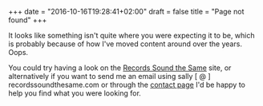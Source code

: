 +++
date = "2016-10-16T19:28:41+02:00"
draft = false
title = "Page not found"
+++

It looks like something isn't quite where you were expecting it to be, which is probably because of how I've moved content around over the years. Oops.

You could try having a look on the [Records Sound the Same](http://recordssoundthesame.com) site, or alternatively if you want to send me an email using sally [ @ ] recordssoundthesame.com or through the [contact page](/contact) I'd be happy to help you find what you were looking for.
